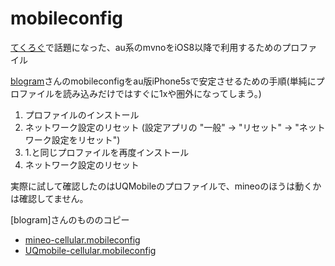 # mobileconfig
[てくろぐ](http://techlog.iij.ad.jp/archives/1574)で話題になった、au系のmvnoをiOS8以降で利用するためのプロファイル

[blogram](http://blogram.net/2015/07/13/mobileconfig/)さんのmobileconfigをau版iPhone5sで安定させるための手順(単純にプロファイルを読み込みだけではすぐに1xや圏外になってしまう。)

1. プロファイルのインストール
2. ネットワーク設定のリセット (設定アプリの "一般" -> "リセット" -> "ネットワーク設定をリセット")
3. 1.と同じプロファイルを再度インストール
4. ネットワーク設定のリセット

実際に試して確認したのはUQMobileのプロファイルで、mineoのほうは動くかは確認してません。

[blogram]さんのもののコピー
* [mineo-cellular.mobileconfig](https://raw.githubusercontent.com/ipreachable/mobileconfig/master/mineo-cellular.mobileconfig)
* [UQmobile-cellular.mobileconfig](https://raw.githubusercontent.com/ipreachable/mobileconfig/master/UQmobile-cellular.mobileconfig)
